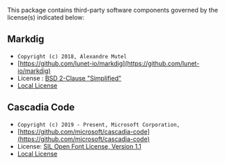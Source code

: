 ﻿This package contains third-party software components governed by the license(s) indicated below:

## Markdig

* `Copyright (c) 2018, Alexandre Mutel`
* [https://github.com/lunet-io/markdig](https://github.com/lunet-io/markdig)
* License : [BSD 2-Clause "Simplified"](https://github.com/lunet-io/markdig/blob/master/license.txt)
* [Local License](assetlink://Packages/com.passivepicasso.thunderkit/Editor/ThirdParty/Markdig/license.txt)

## Cascadia Code

* `Copyright (c) 2019 - Present, Microsoft Corporation,`
* [https://github.com/microsoft/cascadia-code](https://github.com/microsoft/cascadia-code)
* License:  [SIL Open Font License, Version 1.1](http://scripts.sil.org/OFL)
* [Local License](assetlink://Packages/com.passivepicasso.thunderkit/Editor/ThirdParty/CascadiaCode/LICENSE.txt)